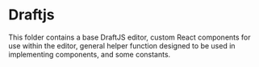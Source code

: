 # Draftjs

This folder contains a base DraftJS editor, custom React components for use within the editor, general helper function designed to be used in implementing components, and some constants.
